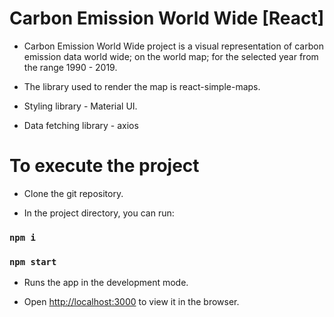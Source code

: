 # Carbon Emission World Wide [React]

- Carbon Emission World Wide project is a visual representation of carbon emission data world wide; on the world map; for the selected year from the range 1990 - 2019.

- The library used to render the map is react-simple-maps.

- Styling library - Material UI.

- Data fetching library - axios

# To execute the project

- Clone the git repository.

- In the project directory, you can run:

### `npm i`

### `npm start`

- Runs the app in the development mode.

- Open [http://localhost:3000](http://localhost:3000) to view it in the browser.

